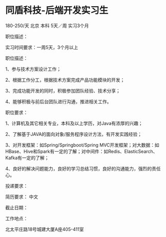 # 同盾科技-后端开发实习生

180-250/天 北京 本科 5天／周 实习3个月

职位描述：

实习时间要求：一周5天，3个月以上



职位描述：

1、参与技术方案设计工作；

2、根据工作分工，根据技术方案完成产品功能模块的开发；

3、完成功能开发的同时，积极参加团队经验、技术分享；

4、能够积极与前后台团队进行沟通，推进相关工作。



职位要求：

1、计算机及其它相关专业，本科及以上学历，对Java有浓厚的兴趣；

2、了解基于JAVA的面向对象/服务程序设计方法，有开发实践经验；

3、对开发框架：如Spring/Springboot/Spring MVC开发框架；对大数据：如HBase、Hive和Spark有一定的了解；对中间件：如Redis、ElasticSearch、Kafka有一定的了解；

4、良好的解决问题能力，良好的学习总结习惯，良好的沟通能力，强烈的责任心。

投递要求：

简历要求： 中文

截止日期：

工作地点：

北太平庄路18号城建大厦A座405-411室